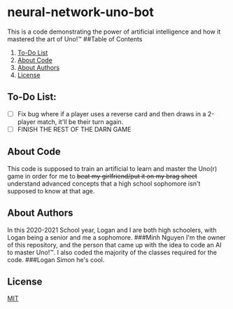 # neural-network-uno-bot
This is a code demonstrating the power of artificial intelligence and how it mastered the art of Uno!™
##Table of Contents
1. [To-Do List](#to-do-list)
2. [About Code](#about-code)
3. [About Authors](#about-authors)
4. [License](#license)

## To-Do List:
- [ ] Fix bug where if a player uses a reverse card and then draws in a 2-player match, it'll be their turn again.
- [ ] FINISH THE REST OF THE DARN GAME

## About Code
This code is supposed to train an artificial to learn and master the Uno(r) game in order for me
to ~~beat my girlfriend/put it on my brag sheet~~ understand advanced concepts that a high school sophomore isn't supposed
to know at that age.

## About Authors
In this 2020-2021 School year, Logan and I are both high schoolers, with Logan being a senior and me a sophomore.
###Minh Nguyen
I'm the owner of this repository, and the person that came up with the idea to code an AI to master Uno!™. I also coded
the majority of the classes required for the code.
###Logan Simon
he's cool.
## License
[MIT](https://choosealicense.com/licenses/mit/)